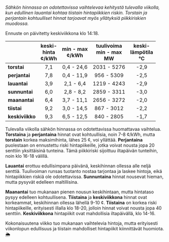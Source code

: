 *Sähkön hinnassa on odotettavissa vaihtelevaa kehitystä tulevalla viikolla, kun edullinen lauantai kohtaa tiistain hintapiikkien riskin. Torstain ja perjantain kohtuulliset hinnat tarjoavat myös yllätyksiä piikkiriskien muodossa.*

Ennuste on päivitetty keskiviikkona klo 14:18.

|                  | keski-<br>hinta<br>¢/kWh | min - max<br>¢/kWh | tuulivoima<br>min - max<br>MW | keski-<br>lämpötila<br>°C |
|:-----------------|:----------------:|:----------------:|:-------------:|:-------------:|
| **torstai**      |       7,1        |      0,4 - 24,6  |   2031 - 5276 |      -2,9     |
| **perjantai**    |       7,8        |      0,4 - 11,9  |    956 - 5309 |      -2,5     |
| **lauantai**     |       3,9        |      2,1 - 6,4   |   1219 - 4243 |      -2,9     |
| **sunnuntai**    |       6,0        |      2,8 - 8,2   |   2859 - 3311 |      -3,0     |
| **maanantai**    |       6,4        |      3,7 - 11,1  |   2656 - 3272 |      -2,0     |
| **tiistai**      |       9,2        |      3,0 - 14,5  |    867 - 3012 |      -2,2     |
| **keskiviikko**  |       9,3        |      6,5 - 12,5  |    840 - 2805 |      -1,7     |

Tulevalla viikolla sähkön hinnassa on odotettavissa huomattavaa vaihtelua. **Torstaina** ja **perjantaina** hinnat ovat kohtuullisia, noin 7-8 ¢/kWh, mutta **torstain** korkea maksimihinta, lähes 25 ¢, voi yllättää. **Perjantaina** puolestaan on ennustettu riski hintapiikeille, jotka voivat nousta jopa 20 senttiin yksittäisinä tunteina. Tämä piikkiriski sijoittuu iltapäivän tunteihin, noin klo 16-18 välillä.

**Lauantai** erottuu edullisimpana päivänä, keskihinnan ollessa alle neljä senttiä. Tuulivoiman runsas tuotanto nostaa tarjontaa ja laskee hintoja, eikä hintapiikkien riskiä ole odotettavissa. **Sunnuntaina** hinnat nousevat hieman, mutta pysyvät edelleen maltillisina.

**Maanantai** tuo mukanaan pienen nousun keskihintaan, mutta hintataso pysyy edelleen kohtuullisena. **Tiistaina** ja **keskiviikkona** hinnat ovat korkeammat, keskihinnan ollessa lähellä 9-10 ¢. **Tiistaina** on korkea riski hintapiikeille, erityisesti illalla klo 18-20, jolloin hinnat voivat nousta jopa 40 senttiin. **Keskiviikkona** hintapiikit ovat mahdollisia iltapäivällä, klo 14-16.

Kokonaisuutena viikko tuo mukanaan vaihtelevia hintoja, mutta erityisesti viikonlopun edullisuus ja tiistain mahdolliset hintapiikit kiinnittävät huomiota. 🌦️
